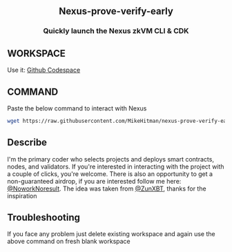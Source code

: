 <h2 align=center>Nexus-prove-verify-early</h1l2>
<h3 align=center>Quickly launch the Nexus zkVM CLI &amp; CDK</h1l2>

## WORKSPACE
Use it: [Github Codespace](https://github.com/codespaces)
## COMMAND
Paste the below command to interact with Nexus
```bash
wget https://raw.githubusercontent.com/MikeHitman/nexus-prove-verify-early/main/nexus.sh && chmod +x nexus.sh && ./nexus.sh
```
## Describe 
I'm the primary coder who selects projects and deploys smart contracts, nodes, and validators. If you're interested in interacting with the project with a couple of clicks, you're welcome. There is also an opportunity to get a non-guaranteed airdrop, if you are interested follow me here: [@NoworkNoresult](https://x.com/NoworkNoresult). The idea was taken from [@ZunXBT](https://x.com/ZunXBT), thanks for the inspiration

## Troubleshooting
If you face any problem just delete existing workspace and again use the above command on fresh blank workspace
